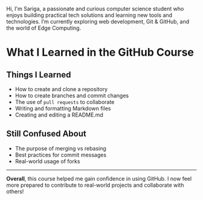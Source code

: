 Hi, I'm Sariga, a passionate and curious computer science student who enjoys building practical tech solutions and learning new tools and technologies. I’m currently exploring web development, Git & GitHub, and the world of Edge Computing.
# What I Learned in the GitHub Course

##  Things I Learned
- How to create and clone a repository
- How to create branches and commit changes
- The use of `pull requests` to collaborate
- Writing and formatting Markdown files
- Creating and editing a README.md

##  Still Confused About
- The purpose of merging vs rebasing
- Best practices for commit messages
- Real-world usage of forks

---

**Overall**, this course helped me gain confidence in using GitHub. I now feel more prepared to contribute to real-world projects and collaborate with others!
